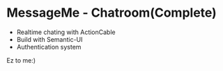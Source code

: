 # MessageMe - Chatroom(Complete)
* Realtime chating with ActionCable
* Build with Semantic-UI
* Authentication system

Ez to me:)
